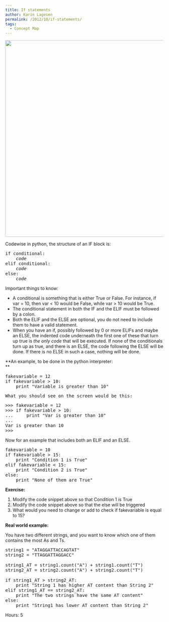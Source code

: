 ```yaml
---
title: If statements
author: Karin Lagesen
permalink: /2012/10/if-statements/
tags:
  - Concept Map
---
```

[<img class="alignnone  wp-image-997" title="cm" src="http://teaching.software-carpentry.org/wp-content/uploads/2012/10/cm1.png" alt="" width="864" height="624" />][1]

Codewise in python, the structure of an IF block is:

<pre>if conditional:
    <em>code</em>
elif conditional:
    <em>code</em>
else:
    <em>code</em></pre>

Important things to know:

*   A conditional is something that is either True or False. For instance, if var = 10, then var < 10 would be False, while var > 10 would be True.
*   The conditional statement in both the IF and the ELIF must be followed by a colon.
*   Both the ELIF and the ELSE are optional, you do not need to include them to have a valid statement.
*   When you have an if, possibly followed by 0 or more ELIFs and maybe an ELSE, the indented code underneath the first one of these that turn up true is *the only code* that will be executed. If none of the conditionals turn up as true, and there is an ELSE, the code following the ELSE will be done. If there is no ELSE in such a case, nothing will be done.

**An example, to be done in the python interpreter:  
** 
<pre>fakevariable = 12
if fakevariable &gt; 10:
    print "Variable is greater than 10"</pre>

<pre>What you should see on the screen would be this:</pre>

<pre>&gt;&gt;&gt; fakevariable = 12
&gt;&gt;&gt; if fakevariable &gt; 10:
...     print "Var is greater than 10"
... 
Var is greater than 10
&gt;&gt;&gt;</pre>

Now for an example that includes both an ELIF and an ELSE.

<pre>fakevariable = 10
if fakevariable > 15:
    print "Condition 1 is True"
elif fakevariable &lt; 15:
    print "Condition 2 is True"
else:
    print "None of them are True"
</pre>

**Exercise:**

1. Modify the code snippet above so that Condition 1 is True  
2. Modify the code snippet above so that the else will be triggered  
3. What would you need to change or add to check if fakevariable is equal to 15?

**Real world example:**

You have two different strings, and you want to know which one of them contains the most As and Ts.

<pre>string1 = "ATAGGATTACCAGTAT"
string2 = "TTAGGATTAGGACC"

string1_AT = string1.count("A") + string1.count("T")
string2_AT = string2.count("A") + string2.count("T")

if string1_AT > string2_AT:
    print "String 1 has higher AT content than String 2"
elif string1_AT == string2_AT:
    print "The two strings have the same AT content"
else:
    print "String1 has lower AT content than String 2"
</pre>

Hours: 5

 [1]: http://teaching.software-carpentry.org/wp-content/uploads/2012/10/cm1.png
